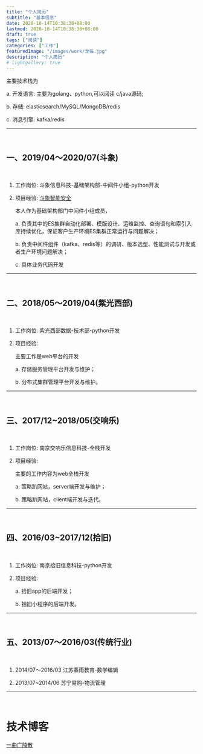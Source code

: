 ```yaml
---
title: "个人简历"
subtitle: "基本信息"
date: 2020-10-14T10:38:38+08:00
lastmod: 2020-10-14T10:38:38+08:00
draft: true
tags: ["阅读"]
categories: ["工作"]
featuredImage: "/images/work/龙猫.jpg"
description: "个人简历"
# lightgallery: true
---
```


主要技术栈为

a. 开发语言: 主要为golang、python,可以阅读 c/java源码;

b. 存储: elasticsearch/MySQL/MongoDB/redis

c. 消息引擎: kafka/redis

<!--more-->

---

&nbsp;

## 一、2019/04～2020/07(斗象)

&nbsp;

1. 工作岗位: 斗象信息科技-基础架构部-中间件小组-python开发

2. 项目经验: [斗象智能安全](https://www.riskivy.com/)

   本人作为基础架构部门中间件小组成员，

   a. 负责其中的ES集群自动化部署、模版设计、运维监控、查询语句和索引入库持续优化，保证客户生产环境ES集群正常运行与问题解决；

   b. 负责中间件组件（kafka、redis等）的调研、版本选型、性能测试与开发或者生产环境问题解决；

   c. 具体业务代码开发


---

&nbsp;

##  二、2018/05～2019/04(紫光西部)

&nbsp;

1. 工作岗位: 紫光西部数据-技术部-python开发
   
2. 项目经验: 

   主要工作是web平台的开发

   a. 存储服务管理平台开发与维护；

   b. 分布式集群管理平台开发与维护。

---

&nbsp;

## 三、2017/12~2018/05(交响乐)

&nbsp;

1. 工作岗位: 南京交响乐信息科技-全栈开发

2. 项目经验:
   
   主要的工作内容为web全栈开发

   a. 策略趴网站，server端开发与维护；

   b. 策略趴网站，client端开发与迭代。

---

&nbsp;

## 四、2016/03~2017/12(拾旧)

&nbsp;

1. 工作岗位: 南京拾旧信息科技-python开发 

2. 项目经验:

   a. 拾旧app的后端开发；

   b. 拾旧小程序的后端开发。

---

&nbsp;

## 五、2013/07～2016/03(传统行业)

&nbsp;

1. 2014/07～2016/03 江苏春雨教育-数学编辑

2. 2013/07~2014/06  苏宁易购-物流管理

---

&nbsp;

# 技术博客

[一曲广陵散](https://www.cnblogs.com/thewindyz/)